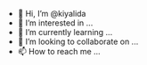 - 👋 Hi, I’m @kiyalida
- 👀 I’m interested in ...
- 🌱 I’m currently learning ...
- 💞️ I’m looking to collaborate on ...
- 📫 How to reach me ...

<!---
kiyalida/kiyalida is a ✨ special ✨ repository because its `README.md` (this file) appears on your GitHub profile.
You can click the Preview link to take a look at your changes.
--->
